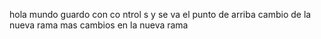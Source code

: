 hola mundo guardo con co
ntrol s y 
se va el punto de arriba 
cambio de la nueva rama 
mas cambios en la nueva rama